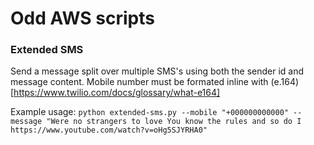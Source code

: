 # Odd AWS scripts

### Extended SMS
Send a message split over multiple SMS's using both the sender id and message content.
Mobile number must be formated inline with (e.164)[https://www.twilio.com/docs/glossary/what-e164]

Example usage: `python extended-sms.py --mobile "+000000000000" --message "Were no strangers to love You know the rules and so do I https://www.youtube.com/watch?v=oHg5SJYRHA0"`
